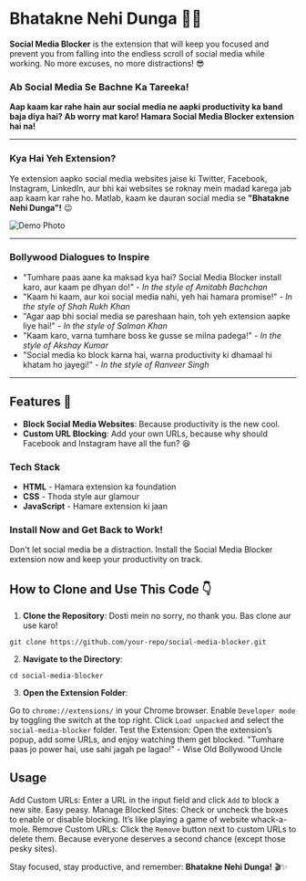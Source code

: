 # Bhatakne Nehi Dunga 🚫📱

**Social Media Blocker** is the extension that will keep you focused and prevent you from falling into the endless scroll of social media while working. No more excuses, no more distractions! 😎

### **Ab Social Media Se Bachne Ka Tareeka!**

**Aap kaam kar rahe hain aur social media ne aapki productivity ka band baja diya hai? Ab worry mat karo! Hamara Social Media Blocker extension hai na!**

---

### **Kya Hai Yeh Extension?**

Ye extension aapko social media websites jaise ki Twitter, Facebook, Instagram, LinkedIn, aur bhi kai websites se roknay mein madad karega jab aap kaam kar rahe ho. Matlab, kaam ke dauran social media se **"Bhatakne Nehi Dunga"!** 😉

![Demo Photo](https://i.ibb.co/r0RScrj/banner.jpg)

---

### **Bollywood Dialogues to Inspire**

- "Tumhare paas aane ka maksad kya hai? Social Media Blocker install karo, aur kaam pe dhyan do!" - *In the style of Amitabh Bachchan*
- "Kaam hi kaam, aur koi social media nahi, yeh hai hamara promise!" - *In the style of Shah Rukh Khan*
- "Agar aap bhi social media se pareshaan hain, toh yeh extension aapke liye hai!" - *In the style of Salman Khan*
- "Kaam karo, varna tumhare boss ke gusse se milna padega!" - *In the style of Akshay Kumar*
- "Social media ko block karna hai, warna productivity ki dhamaal hi khatam ho jayegi!" - *In the style of Ranveer Singh*

---

## Features 🎉

- **Block Social Media Websites**: Because productivity is the new cool.
- **Custom URL Blocking**: Add your own URLs, because why should Facebook and Instagram have all the fun? 😆

### **Tech Stack**

- **HTML** - Hamara extension ka foundation
- **CSS** - Thoda style aur glamour
- **JavaScript** - Hamare extension ki jaan

### **Install Now and Get Back to Work!**

Don't let social media be a distraction. Install the Social Media Blocker extension now and keep your productivity on track. 

## How to Clone and Use This Code 👇

1. **Clone the Repository**:
Dosti mein no sorry, no thank you. Bas clone aur use karo!

``` 
git clone https://github.com/your-repo/social-media-blocker.git
```

2. **Navigate to the Directory**:

```
cd social-media-blocker
```

3. **Open the Extension Folder**:

Go to `chrome://extensions/` in your Chrome browser.
Enable  `Developer mode` by toggling the switch at the top right.
Click `Load unpacked` and select the `social-media-blocker` folder.
Test the Extension: Open the extension’s popup, add some URLs, and enjoy watching them get blocked.
"Tumhare paas jo power hai, use sahi jagah pe lagao!" - Wise Old Bollywood Uncle

## Usage
Add Custom URLs: Enter a URL in the input field and click `Add` to block a new site. Easy peasy.
Manage Blocked Sites: Check or uncheck the boxes to enable or disable blocking. It’s like playing a game of website whack-a-mole.
Remove Custom URLs: Click the `Remove` button next to custom URLs to delete them. Because everyone deserves a second chance (except those pesky sites).


Stay focused, stay productive, and remember: **Bhatakne Nehi Dunga!** 🎬✨
